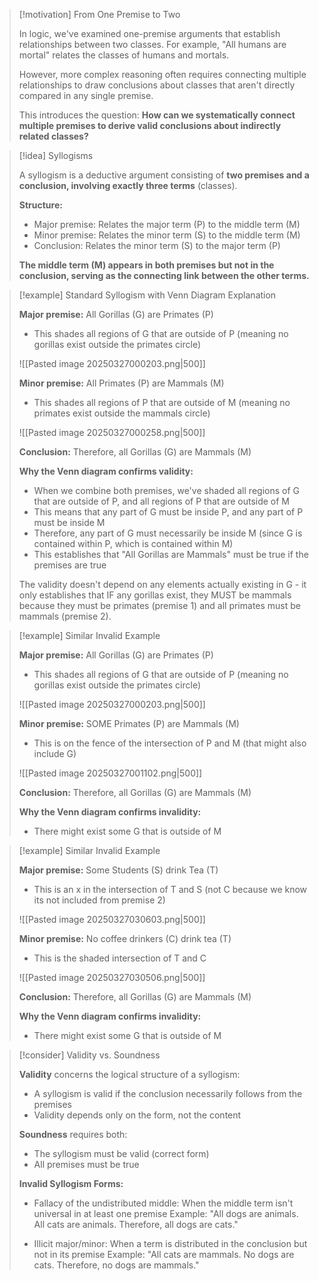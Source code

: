 > [!motivation] From One Premise to Two
> 
> In logic, we've examined one-premise arguments that establish relationships between two classes. For example, "All humans are mortal" relates the classes of humans and mortals.
> 
> However, more complex reasoning often requires connecting multiple relationships to draw conclusions about classes that aren't directly compared in any single premise.
> 
> This introduces the question: **How can we systematically connect multiple premises to derive valid conclusions about indirectly related classes?**

> [!idea] Syllogisms
> 
> A syllogism is a deductive argument consisting of **two premises and a conclusion, involving exactly three terms** (classes).
> 
> **Structure:**
> 
> - Major premise: Relates the major term (P) to the middle term (M)
> - Minor premise: Relates the minor term (S) to the middle term (M)
> - Conclusion: Relates the minor term (S) to the major term (P)
> 
> **The middle term (M) appears in both premises but not in the conclusion, serving as the connecting link between the other terms.**
> 

> [!example] Standard Syllogism with Venn Diagram Explanation
> 
> **Major premise:** All Gorillas (G) are Primates (P)
> - This shades all regions of G that are outside of P (meaning no gorillas exist outside the primates circle)
> 
> ![[Pasted image 20250327000203.png|500]]
> 
> **Minor premise:** All Primates (P) are Mammals (M)
> - This shades all regions of P that are outside of M (meaning no primates exist outside the mammals circle)
> 
> ![[Pasted image 20250327000258.png|500]]
> 
> **Conclusion:** Therefore, all Gorillas (G) are Mammals (M)
> 
> **Why the Venn diagram confirms validity:**
> 
> - When we combine both premises, we've shaded all regions of G that are outside of P, and all regions of P that are outside of M
> - This means that any part of G must be inside P, and any part of P must be inside M
> - Therefore, any part of G must necessarily be inside M (since G is contained within P, which is contained within M)
> - This establishes that "All Gorillas are Mammals" must be true if the premises are true
> 
> The validity doesn't depend on any elements actually existing in G - it only establishes that IF any gorillas exist, they MUST be mammals because they must be primates (premise 1) and all primates must be mammals (premise 2).

> [!example] Similar Invalid Example
> 
> **Major premise:** All Gorillas (G) are Primates (P)
> - This shades all regions of G that are outside of P (meaning no gorillas exist outside the primates circle)
> 
> ![[Pasted image 20250327000203.png|500]]
> 
> **Minor premise:** SOME Primates (P) are Mammals (M)
> - This is on the fence of the intersection of P and M (that might also include G)
> 
> ![[Pasted image 20250327001102.png|500]]
> 
> **Conclusion:** Therefore, all Gorillas (G) are Mammals (M)
> 
> **Why the Venn diagram confirms invalidity:**
> 
> - There might exist some G that is outside of M 

> [!example] Similar Invalid Example
> 
> **Major premise:** Some Students (S) drink Tea (T)
> - This is an x in the intersection  of T and S (not C because we know its not included from premise 2)
> 
> ![[Pasted image 20250327030603.png|500]]
> 
> **Minor premise:** No coffee drinkers (C) drink tea (T)
> - This is the shaded intersection of T and C
> 
> ![[Pasted image 20250327030506.png|500]]
> 
> **Conclusion:** Therefore, all Gorillas (G) are Mammals (M)
> 
> **Why the Venn diagram confirms invalidity:**
> 
> - There might exist some G that is outside of M 


> [!consider] Validity vs. Soundness
> 
> **Validity** concerns the logical structure of a syllogism:
> 
> - A syllogism is valid if the conclusion necessarily follows from the premises
> - Validity depends only on the form, not the content
> 
> **Soundness** requires both:
> 
> - The syllogism must be valid (correct form)
> - All premises must be true
> 
> **Invalid Syllogism Forms:**
> 
> - Fallacy of the undistributed middle: When the middle term isn't universal in at least one premise Example: "All dogs are animals. All cats are animals. Therefore, all dogs are cats."
>     
> - Illicit major/minor: When a term is distributed in the conclusion but not in its premise Example: "All cats are mammals. No dogs are cats. Therefore, no dogs are mammals."
>